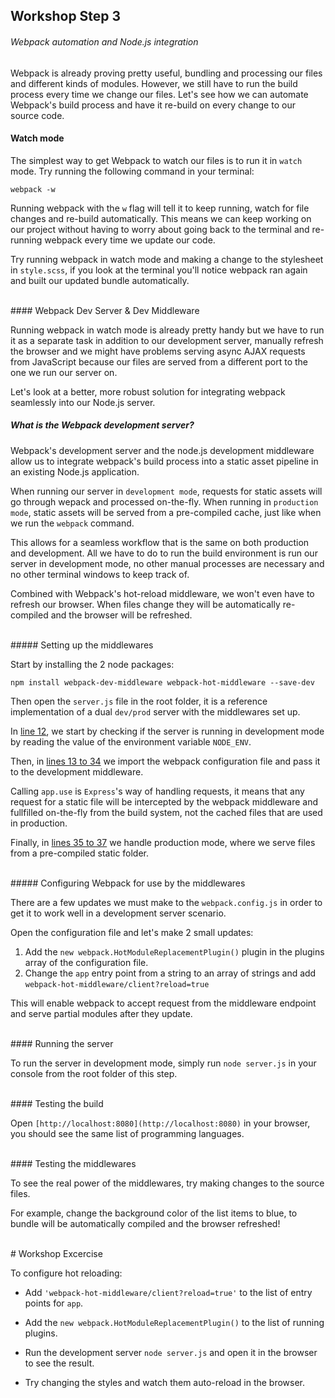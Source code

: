 ## Workshop Step 3
###### Webpack automation and Node.js integration

Webpack is already proving pretty useful, bundling and processing our files and different kinds of modules. However, we still have to run the build process every time we change our files. Let's see how we can automate Webpack's build process and have it re-build on every change to our source code.

#### Watch mode

The simplest way to get Webpack to watch our files is to run it in `watch` mode. Try running the following command in your terminal:

`webpack -w`

Running webpack with the `w` flag will tell it to keep running, watch for file changes and re-build automatically. This means we can keep working on our project without having to worry about going back to the terminal and re-running webpack every time we update our code.

Try running webpack in watch mode and making a change to the stylesheet in `style.scss`, if you look at the terminal you'll notice webpack ran again and built our updated bundle automatically.


<br/>
#### Webpack Dev Server & Dev Middleware

Running webpack in watch mode is already pretty handy but we have to run it as a separate task in addition to our development server, manually refresh the browser and we might have problems serving async AJAX requests from JavaScript because our files are served from a different port to the one we run our server on.

Let's look at a better, more robust solution for integrating webpack seamlessly into our Node.js server.

##### What is the Webpack development server?
Webpack's development server and the node.js development middleware allow us to integrate webpack's build process into a static asset pipeline in an existing Node.js application.

When running our server in `development mode`, requests for static assets will go through wepack and processed on-the-fly. When running in `production mode`, static assets will be served from a pre-compiled cache, just like when we run the `webpack` command.

This allows for a seamless workflow that is the same on both production and development. All we have to do to run the build environment is run our server in development mode, no other manual processes are necessary and no other terminal windows to keep track of.

Combined with Webpack's hot-reload middleware, we won't even have to refresh our browser. When files change they will be automatically re-compiled and the browser will be refreshed.

<br/>
##### Setting up the middlewares

Start by installing the 2 node packages:

```
npm install webpack-dev-middleware webpack-hot-middleware --save-dev
```

Then open the `server.js` file in the root folder, it is a reference implementation of a dual `dev/prod` server with the middlewares set up.

In [line 12](https://github.com/BarakChamo/frontend-automation/blob/master/steps/step-3/server.js#L12), we start by checking if the server is running in development mode by reading the value of the environment variable `NODE_ENV`.

Then, in [lines 13 to 34](https://github.com/BarakChamo/frontend-automation/blob/master/steps/step-3/server.js#L13-L34) we import the webpack configuration file and pass it to the development middleware.

Calling `app.use` is `Express`'s way of handling requests, it means that any request for a static file will be intercepted by the webpack middleware and fullfilled on-the-fly from the build system, not the cached files that are used in production.

Finally, in [lines 35 to 37](https://github.com/BarakChamo/frontend-automation/blob/master/steps/step-3/server.js#L35-L37) we handle production mode, where we serve files from a pre-compiled static folder.

<br/>
##### Configuring Webpack for use by the middlewares

There are a few updates we must make to the `webpack.config.js` in order to get it to work well in a development server scenario.

Open the configuration file and let's make 2 small updates:

1. Add the `new webpack.HotModuleReplacementPlugin()` plugin in the plugins array of the configuration file.
2. Change the `app` entry point from a string to an array of strings and add `webpack-hot-middleware/client?reload=true`

This will enable webpack to accept request from the middleware endpoint and serve partial modules after they update.


<br/>
#### Running the server

To run the server in development mode, simply run `node server.js` in your console from the root folder of this step.

<br/>
#### Testing the build

Open `[http://localhost:8080](http://localhost:8080)` in your browser, you should see the same list of programming languages.

<br/>
#### Testing the middlewares

To see the real power of the middlewares, try making changes to the source files.

For example, change the background color of the list items to blue, to bundle will be automatically compiled and the browser refreshed!

<br/>
# Workshop Excercise

To configure hot reloading:

- Add `'webpack-hot-middleware/client?reload=true'` to the list of entry points for `app`.

- Add the `new webpack.HotModuleReplacementPlugin()` to the list of running plugins.

- Run the development server `node server.js` and open it in the browser to see the result.

- Try changing the styles and watch them auto-reload in the browser.
